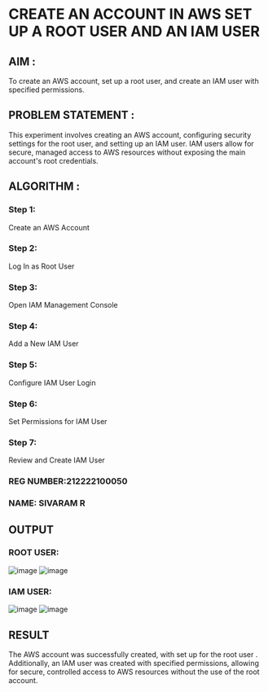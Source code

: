  # CREATE AN  ACCOUNT IN AWS SET UP A ROOT USER AND AN IAM USER 

## AIM :
To create an AWS account, set up a root user, and create an IAM user with specified permissions.

## PROBLEM STATEMENT :
This experiment involves creating an AWS account, configuring security settings for the root user, and setting up an IAM user. IAM users allow for secure, managed access to AWS resources without exposing the main account's root credentials.

## ALGORITHM :

 ### Step 1:
 Create an AWS Account </br>
 ### Step 2:
 Log In as Root User </br>
 ### Step 3:
 Open IAM Management Console</br>
 ### Step 4:
 Add a New IAM User</br>
 ### Step 5:
 Configure IAM User Login</br>
 ### Step 6:
 Set Permissions for IAM User</br>
 ### Step 7:
 Review and Create IAM User</br>

### REG NUMBER:212222100050
### NAME: SIVARAM R

## OUTPUT

### ROOT USER:
![image](https://github.com/user-attachments/assets/20f0c1da-e443-4fc5-a3e8-68e4f49aec41)
![image](https://github.com/user-attachments/assets/583580f9-aae8-49f6-9503-ed927e579245)
 ### IAM USER:
![image](https://github.com/user-attachments/assets/c918a89d-4a98-4d73-8662-0b14264a96c0)
![image](https://github.com/user-attachments/assets/e279f92a-1fc7-470b-a55b-8b0712c7009b)

## RESULT
The AWS account was successfully created, with set up for the root user . Additionally, an IAM user was created with specified permissions, allowing for secure, controlled access to AWS resources without the use of the root account. 

  


